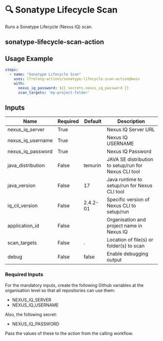<!--
SPDX-License-Identifier: Apache-2.0
SPDX-FileCopyrightText: 2025 The Linux Foundation
-->

# 🔍 Sonatype Lifecycle Scan

Runs a Sonatype Lifecycle (Nexus IQ) scan.

## sonatype-lifecycle-scan-action

## Usage Example

<!-- markdownlint-disable MD046 -->

```yaml
steps:
  - name: "Sonatype Lifecycle Scan"
    uses: lfreleng-actions/sonatype-lifecycle-scan-action@main
    with:
      nexus_iq_password: ${{ secrets.nexus_iq_password }}
      scan_targets: 'my-project-folder'
```

<!-- markdownlint-enable MD046 -->

## Inputs

<!-- markdownlint-disable MD013 -->

| Name              | Required | Default  | Description                                          |
| ----------------- | -------- | -------- | ---------------------------------------------------- |
| nexus_iq_server   | True     |          | Nexus IQ Server URL                                  |
| nexus_iq_username | True     |          | Nexus IQ USERNAME                                    |
| nexus_iq_password | True     |          | Nexus IQ Password                                    |
| java_distribution | False    | temurin  | JAVA SE distribution to setup/run for Nexus CLI tool |
| java_version      | False    | 17       | Java runtime to setup/run for Nexus CLI tool         |
| iq_cli_version    | False    | 2.4.2-01 | Specific version of Nexus CLI to setup/run           |
| application_id    | False    |          | Organisation and project name in Nexus IQ            |
| scan_targets      | False    | .        | Location of file(s) or folder(s) to scan             |
| debug             | False    | false    | Enable debugging output                              |

<!-- markdownlint-enable MD013 -->

### Required Inputs

For the mandatory inputs, create the following Github variables at the
organisation level so that all repositories can use them:

- NEXUS_IQ_SERVER
- NEXUS_IQ_USERNAME

Also, the following secret:

- NEXUS_IQ_PASSWORD

Pass the values of these to the action from the calling workflow.
